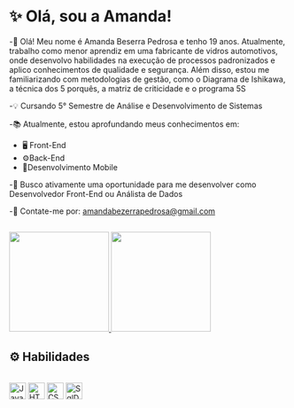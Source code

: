 # ✨️ Olá, sou a Amanda!

-👋  Olá! Meu nome é Amanda Beserra Pedrosa e tenho 19 anos. Atualmente, trabalho como menor aprendiz em uma fabricante de vidros automotivos, onde desenvolvo habilidades na execução de processos padronizados e aplico conhecimentos de qualidade e segurança. Além disso, estou me familiarizando com metodologias de gestão, como o Diagrama de Ishikawa, a técnica dos 5 porquês, a matriz de criticidade e o programa 5S

-💡 Cursando 5° Semestre de Análise e Desenvolvimento de Sistemas

-📚 Atualmente, estou aprofundando meus conhecimentos em:
 * 🖥️ Front-End
 * ⚙️Back-End
 * 📲Desenvolvimento Mobile

-🌱 Busco ativamente uma oportunidade para me desenvolver como Desenvolvedor Front-End ou Análista de Dados

-📩 Contate-me por: amandabezerrapedrosa@gmail.com 

##
<div>
  <a href="https://beacons.ari/AmandaBeserras">
    <img height="180em" src="https://github-readme-stats.vercel.app/api?username=amandabeserras&show_icons=true&theme=dracula&include_all_commits=true&count_private=true"/>
    <img height="180em" src="https://github-readme-stats.vercel.app/api/top-langs/?username=amandabeserras&layout=compact&langs_count=16&theme=dracula" />
  </a>
</div>

## ⚙️ Habilidades
<div style="display: inline_block"><br>
 <img alt="Javascript" align="center" height="30" wiodth="48" src="https://cdn.jsdelivr.net/gh/devicons/devicon@latest/icons/javascript/javascript-original.svg" />
 <img alt="HTML" align="center" height="30" wiodth="48" src="https://cdn.jsdelivr.net/gh/devicons/devicon@latest/icons/html5/html5-original.svg"/>
 <img alt="CSS" align="center" height="30" wiodth="48" src="https://cdn.jsdelivr.net/gh/devicons/devicon@latest/icons/css3/css3-original.svg" />
<img alt="SqlDeveloper" align="center" height="30" wiodth="48" src="https://cdn.jsdelivr.net/gh/devicons/devicon@latest/icons/sqldeveloper/sqldeveloper-original.svg" />


          


 

          
            
          

          









